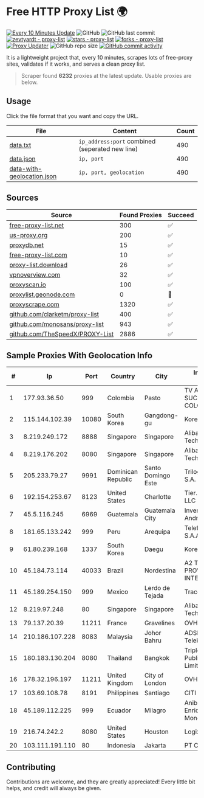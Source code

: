 
# Free HTTP Proxy List 🌍

[![Every 10 Minutes Update](https://github.com/mertguvencli/http-proxy-list/actions/workflows/main.yml/badge.svg?branch=main)](https://github.com/mertguvencli/http-proxy-list/actions/workflows/main.yml)
![GitHub](https://img.shields.io/github/license/mertguvencli/http-proxy-list)
![GitHub last commit](https://img.shields.io/github/last-commit/mertguvencli/http-proxy-list)
[![zevtyardt - proxy-list](https://img.shields.io/static/v1?label=zevtyardt&message=proxy-list&color=blue&logo=github)](https://github.com/zevtyardt/proxy-list "Go to GitHub repo")
[![stars - proxy-list](https://img.shields.io/github/stars/zevtyardt/proxy-list?style=social)](https://github.com/zevtyardt/proxy-list)
[![forks - proxy-list](https://img.shields.io/github/forks/zevtyardt/proxy-list?style=social)](https://github.com/zevtyardt/proxy-list)
[![Proxy Updater](https://github.com/zevtyardt/proxy-list/workflows/Proxy%20Updater/badge.svg)](https://github.com/zevtyardt/proxy-list/actions?query=workflow:"Proxy+Updater")
![GitHub repo size](https://img.shields.io/github/repo-size/zevtyardt/proxy-list)
[![GitHub commit activity](https://img.shields.io/github/commit-activity/m/zevtyardt/proxy-list?logo=commits)](https://github.com/zevtyardt/proxy-list/commits/main)

It is a lightweight project that, every 10 minutes, scrapes lots of free-proxy sites, validates if it works, and serves a clean proxy list.

> Scraper found **6232** proxies at the latest update. Usable proxies are below.

## Usage

Click the file format that you want and copy the URL.

|File|Content|Count|
|----|-------|-----|
|[data.txt](https://raw.githubusercontent.com/mertguvencli/http-proxy-list/main/proxy-list/data.txt)|`ip_address:port` combined (seperated new line)|490|
|[data.json](https://raw.githubusercontent.com/mertguvencli/http-proxy-list/main/proxy-list/data.json)|`ip, port`|490|
|[data-with-geolocation.json](https://raw.githubusercontent.com/mertguvencli/http-proxy-list/main/proxy-list/data-with-geolocation.json)|`ip, port, geolocation`|490|

## Sources

|Source|Found Proxies|Succeed|
|------|-------------|-------|
|[free-proxy-list.net](https://free-proxy-list.net)|300|✅|
|[us-proxy.org](https://www.us-proxy.org)|200|✅|
|[proxydb.net](http://proxydb.net)|15|✅|
|[free-proxy-list.com](https://free-proxy-list.com/?page=&port=&type%5B%5D=http&type%5B%5D=https&up_time=0&search=Search)|10|✅|
|[proxy-list.download](https://www.proxy-list.download/HTTP)|26|✅|
|[vpnoverview.com](https://vpnoverview.com/privacy/anonymous-browsing/free-proxy-servers)|32|✅|
|[proxyscan.io](https://www.proxyscan.io)|100|✅|
|[proxylist.geonode.com](https://proxylist.geonode.com/api/proxy-list?limit=300&page=1&sort_by=lastChecked&sort_type=desc&protocols=http,https)|0|🚫|
|[proxyscrape.com](https://api.proxyscrape.com/v2/?request=displayproxies&protocol=http&timeout=10000&country=all&ssl=all&anonymity=all)|1320|✅|
|[github.com/clarketm/proxy-list](https://raw.githubusercontent.com/clarketm/proxy-list/master/proxy-list-raw.txt)|400|✅|
|[github.com/monosans/proxy-list](https://raw.githubusercontent.com/monosans/proxy-list/main/proxies/http.txt)|943|✅|
|[github.com/TheSpeedX/PROXY-List](https://raw.githubusercontent.com/TheSpeedX/PROXY-List/master/http.txt)|2886|✅|


## Sample Proxies With Geolocation Info

|#|Ip|Port|Country|City|Internet Service Provider|
|-|--|----|-------|----|-------------------------|
|1|177.93.36.50|999|Colombia|Pasto|TV AZTECA SUCURSAL COLOMBIA|
|2|115.144.102.39|10080|South Korea|Gangdong-gu|Korea Telecom|
|3|8.219.249.172|8888|Singapore|Singapore|Alibaba (US) Technology Co., Ltd.|
|4|8.219.176.202|8080|Singapore|Singapore|Alibaba (US) Technology Co., Ltd.|
|5|205.233.79.27|9991|Dominican Republic|Santo Domingo Este|Trilogy Dominicana, S.A.|
|6|192.154.253.67|8123|United States|Charlotte|Tier.Net Technologies LLC|
|7|45.5.116.245|6969|Guatemala|Guatemala City|Inversiones Grajeda Andrade S.A|
|8|181.65.133.242|999|Peru|Arequipa|Telefonica del Peru S.A.A.|
|9|61.80.239.168|1337|South Korea|Daegu|Korea Telecom|
|10|45.184.73.114|40033|Brazil|Nordestina|A2 TELECOM PROVEDOR DE INTERNET LTDA|
|11|45.189.254.150|999|Mexico|Lerdo de Tejada|Tracered SA De CV|
|12|8.219.97.248|80|Singapore|Singapore|Alibaba (US) Technology Co., Ltd.|
|13|79.137.20.39|11211|France|Gravelines|OVH SAS|
|14|210.186.107.228|8083|Malaysia|Johor Bahru|ADSL Streamyx Telekom Malaysia|
|15|180.183.130.204|8080|Thailand|Bangkok|Triple T Broadband Public Company Limited|
|16|178.32.196.197|11211|United Kingdom|City of London|OVH ISP|
|17|103.69.108.78|8191|Philippines|Santiago|CITI Cableworld Inc.|
|18|45.189.112.225|999|Ecuador|Milagro|Anibal Humberto Enriquez Moncayo(Comunicate)|
|19|216.74.242.2|8080|United States|Houston|Logix|
|20|103.111.191.110|80|Indonesia|Jakarta|PT Cyberindo Aditama|



## Contributing

Contributions are welcome, and they are greatly appreciated! Every
little bit helps, and credit will always be given.

